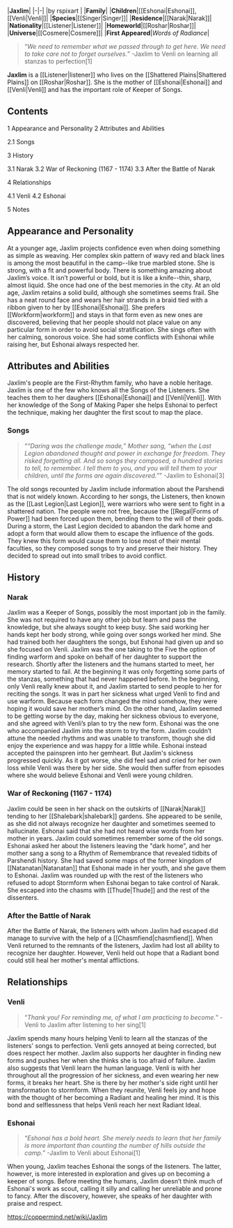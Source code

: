 |**Jaxlim**|
|-|-|
|by  rspixart |
|**Family**|
|**Children**|[[Eshonai\|Eshonai]], [[Venli\|Venli]]|
|**Species**|[[Singer\|Singer]]|
|**Residence**|[[Narak\|Narak]]|
|**Nationality**|[[Listener\|Listener]]|
|**Homeworld**|[[Roshar\|Roshar]]|
|**Universe**|[[Cosmere\|Cosmere]]|
|**First Appeared**|*Words of Radiance*|

>“*We need to remember what we passed through to get here. We need to take care not to forget ourselves.*”
\-Jaxlim to Venli on learning all stanzas to perfection[1]


**Jaxlim** is a [[Listener\|listener]] who lives on the [[Shattered Plains\|Shattered Plains]] on [[Roshar\|Roshar]]. She is the mother of [[Eshonai\|Eshonai]] and [[Venli\|Venli]] and has the important role of Keeper of Songs.

## Contents

1 Appearance and Personality
2 Attributes and Abilities

2.1 Songs


3 History

3.1 Narak
3.2 War of Reckoning (1167 - 1174)
3.3 After the Battle of Narak


4 Relationships

4.1 Venli
4.2 Eshonai


5 Notes


## Appearance and Personality
At a younger age, Jaxlim projects confidence even when doing something as simple as weaving. Her complex skin pattern of wavy red and black lines is among the most beautiful in the camp--like true marbled stone. She is strong, with a fit and powerful body. There is something amazing about Jaxlim’s voice. It isn’t powerful or bold, but it is like a knife--thin, sharp, almost liquid. She once had one of the best memories in the city.
At an old age, Jaxlim retains a solid build, although she sometimes seems frail. She has a neat round face and wears her hair strands in a braid tied with a ribbon given to her by [[Eshonai\|Eshonai]]. She prefers [[Workform\|workform]] and stays in that form even as new ones are discovered, believing that her people should not place value on any particular form in order to avoid social stratification. She sings often with her calming, sonorous voice. She had some conflicts with Eshonai while raising her, but Eshonai always respected her.

## Attributes and Abilities
Jaxlim's people are the First-Rhythm family, who have a noble heritage. Jaxlim is one of the few who knows all the Songs of the Listeners. She teaches them to her daughers [[Eshonai\|Eshonai]] and [[Venli\|Venli]]. With her knowledge of the Song of Making Paper she helps Eshonai to perfect the technique, making her daughter the first scout to map the place.

### Songs
>“*“Daring was the challenge made,” Mother sang, “when the Last Legion abandoned thought and power in exchange for freedom. They risked forgetting all. And so songs they composed, a hundred stories to tell, to remember. I tell them to you, and you will tell them to your children, until the forms are again discovered.”*”
\-Jaxlim to Eshonai[3]


The old songs recounted by Jaxlim include information about the Parshendi that is not widely known. According to her songs, the Listeners, then known as the [[Last Legion\|Last Legion]], were warriors who were sent to fight in a shattered nation. The people were not free, because the [[Regal\|Forms of Power]] had been forced upon them, bending them to the will of their gods. During a storm, the Last Legion decided to abandon the dark home and adopt a form that would allow them to escape the influence of the gods. They knew this form would cause them to lose most of their mental faculties, so they composed songs to try and preserve their history. They decided to spread out into small tribes to avoid conflict.

## History
### Narak
Jaxlim was a Keeper of Songs, possibly the most important job in the family. She was not required to have any other job but learn and pass the knowledge, but she always sought to keep busy. She said working her hands kept her body strong, while going over songs worked her mind. She had trained both her daughters the songs, but Eshonai had given up and so she focused on Venli. Jaxlim was the one taking to the Five the option of finding warform and spoke on behalf of her daughter to support the research.
Shortly after the listeners and the humans started to meet, her memory started to fail. At the beginning it was only forgetting some parts of the stanzas, something that had never happened before. In the beginning, only Venli really knew about it, and Jaxlim started to send people to her for reciting the songs. It was in part her sickness what urged Venli to find and use warform. Because each form changed the mind somehow, they were hoping it would save her mother’s mind. On the other hand, Jaxlim seemed to be getting worse by the day, making her sickness obvious to everyone, and she agreed with Venli’s plan to try the new form.
Eshonai was the one who accompanied Jaxlim into the storm to try the form. Jaxlim couldn’t attune the needed rhythms and was unable to transform, though she did enjoy the experience and was happy for a little while. Eshonai instead accepted the painspren into her gemheart. But Jaxlim's sickness progressed quickly. As it got worse, she did feel sad and cried for her own loss while Venli was there by her side. She would then suffer from episodes where she would believe Eshonai and Venli were young children.

### War of Reckoning (1167 - 1174)
Jaxlim could be seen in her shack on the outskirts of [[Narak\|Narak]] tending to her [[Shalebark\|shalebark]] gardens. She appeared to be senile, as she did not always recognize her daughter and sometimes seemed to hallucinate. Eshonai said that she had not heard wise words from her mother in years. Jaxlim could sometimes remember some of the old songs. Eshonai asked her about the listeners leaving the "dark home", and her mother sang a song to a Rhythm of Remembrance that revealed tidbits of Parshendi history. She had saved some maps of the former kingdom of [[Natanatan\|Natanatan]] that Eshonai made in her youth, and she gave them to Eshonai. Jaxlim was rounded up with the rest of the listeners who refused to adopt Stormform when Eshonai began to take control of Narak. She escaped into the chasms with [[Thude\|Thude]] and the rest of the dissenters.

### After the Battle of Narak
After the Battle of Narak, the listeners with whom Jaxlim had escaped did manage to survive with the help of a [[Chasmfiend\|chasmfiend]]. When Venli returned to the remnants of the listeners, Jaxlim had lost all ability to recognize her daughter. However, Venli held out hope that a Radiant bond could still heal her mother's mental afflictions.

## Relationships
### Venli
>“*Thank you! For reminding me, of what I am practicing to become.*”
\-Venli to Jaxlim after listening to her sing[1]


Jaxlim spends many hours helping Venli to learn all the stanzas of the listeners' songs to perfection. Venli gets annoyed at being corrected, but does respect her mother. Jaxlim also supports her daughter in finding new forms and pushes her when she thinks she is too afraid of failure. Jaxlim also suggests that Venli learn the human language.
Venli is with her throughout all the progression of her sickness, and even wearing her new forms, it breaks her heart. She is there by her mother's side right until her transformation to stormform. When they reunite, Venli feels joy and hope with the thought of her becoming a Radiant and healing her mind. It is this bond and selflessness that helps Venli reach her next Radiant Ideal.

### Eshonai
>“*Eshonai has a bold heart. She merely needs to learn that her family is more important than counting the number of hills outside the camp.*”
\-Jaxlim to Venli about Eshonai[1]


When young, Jaxlim teaches Eshonai the songs of the listeners. The latter, however, is more interested in exploration and gives up on becoming a keeper of songs. Before meeting the humans, Jaxlim doesn’t think much of Eshonai's work as scout, calling it silly and calling her unreliable and prone to fancy. After the discovery, however, she speaks of her daughter with praise and respect.



https://coppermind.net/wiki/Jaxlim